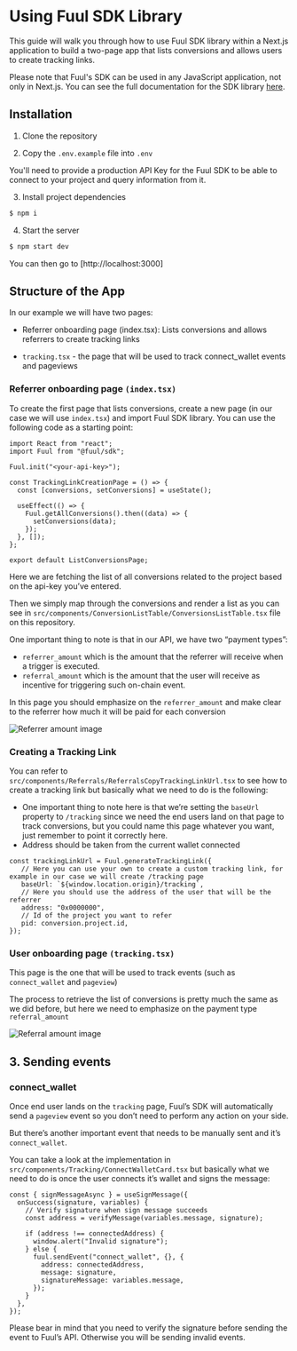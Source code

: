 # Using Fuul SDK Library

This guide will walk you through how to use Fuul SDK library within a Next.js application to build a two-page app that lists conversions and allows users to create tracking links.

Please note that Fuul's SDK can be used in any JavaScript application, not only in Next.js. You can see the full documentation for the SDK library [here](https://docs.fuul.xyz/technical-guide-for-projects/building-a-partner-onboarding-page-using-the-fuul-sdk).

## Installation

1. Clone the repository

2. Copy the `.env.example` file into `.env`

You'll need to provide a production API Key for the Fuul SDK to be able to connect to your project and query information from it.

3. Install project dependencies

```bash
$ npm i
```

4. Start the server

```bash
$ npm start dev
```

You can then go to [http://localhost:3000]

## Structure of the App

In our example we will have two pages:

* Referrer onboarding page (index.tsx): Lists conversions and allows referrers to create tracking links
  
* `tracking.tsx` - the page that will be used to track connect_wallet events and pageviews

### Referrer onboarding page `(index.tsx)`

To create the first page that lists conversions, create a new page (in our case we will use `index.tsx`) and import Fuul SDK library. You can use the following code as a starting point:

```tsx
import React from "react";
import Fuul from "@fuul/sdk";

Fuul.init("<your-api-key>");

const TrackingLinkCreationPage = () => {
  const [conversions, setConversions] = useState();

  useEffect(() => {
    Fuul.getAllConversions().then((data) => {
      setConversions(data);
    });
  }, []);
};

export default ListConversionsPage;
```

Here we are fetching the list of all conversions related to the project based on the api-key you’ve entered.

Then we simply map through the conversions and render a list as you can see in `src/components/ConversionListTable/ConversionsListTable.tsx` file on this repository.

One important thing to note is that in our API, we have two “payment types”:

- `referrer_amount` which is the amount that the referrer will receive when a trigger is executed.
- `referral_amount` which is the amount that the user will receive as incentive for triggering such on-chain event.

In this page you should emphasize on the `referrer_amount` and make clear to the referrer how much it will be paid for each conversion

![Referrer amount image](/public/referrer_amount.png)

### Creating a Tracking Link

You can refer to `src/components/Referrals/ReferralsCopyTrackingLinkUrl.tsx` to see how to create a tracking link but basically what we need to do is the following:

- One important thing to note here is that we’re setting the `baseUrl` property to `/tracking` since we need the end users land on that page to track conversions, but you could name this page whatever you want, just remember to point it correctly here.
- Address should be taken from the current wallet connected

```tsx
const trackingLinkUrl = Fuul.generateTrackingLink({
   // Here you can use your own to create a custom tracking link, for example in our case we will create /tracking page
   baseUrl: `${window.location.origin}/tracking`,
   // Here you should use the address of the user that will be the referrer
   address: "0x0000000",
   // Id of the project you want to refer
   pid: conversion.project.id,
});
```

### User onboarding page `(tracking.tsx)`

This page is the one that will be used to track events (such as `connect_wallet` and `pageview`)

The process to retrieve the list of conversions is pretty much the same as we did before, but here we need to emphasize on the payment type `referral_amount`

![Referral amount image](/public/referral_amount.png)

## 3. Sending events

### connect_wallet

Once end user lands on the `tracking` page, Fuul’s SDK will automatically send a `pageview` event so you don’t need to perform any action on your side.

But there’s another important event that needs to be manually sent and it’s `connect_wallet`.

You can take a look at the implementation in `src/components/Tracking/ConnectWalletCard.tsx` but basically what we need to do is once the user connects it’s wallet and signs the message:

```tsx
const { signMessageAsync } = useSignMessage({
  onSuccess(signature, variables) {
    // Verify signature when sign message succeeds
    const address = verifyMessage(variables.message, signature);

    if (address !== connectedAddress) {
      window.alert("Invalid signature");
    } else {
      fuul.sendEvent("connect_wallet", {}, {
        address: connectedAddress,
        message: signature,
        signatureMessage: variables.message,
      });
    }
  },
});
```

Please bear in mind that you need to verify the signature before sending the event to Fuul’s API. Otherwise you will be sending invalid events.
